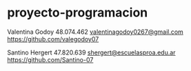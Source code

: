 # proyecto-programacion 
Valentina Godoy
48.074.462
valentinagodoy0267@gmail.com
https://github.com/valegodoy07

Santino Hergert
47.820.639
shergert@escuelasproa.edu.ar
https://github.com/Santino-07
